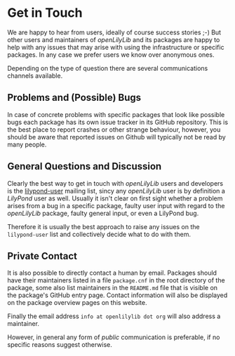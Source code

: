 # Get in Touch

We are happy to hear from users, ideally of course success stories ;-) But other
users and maintainers of *openLilyLib* and its packages are happy to help with
any issues that may arise with using the infrastructure or specific packages. In
any case we prefer users we know over anonymous ones.

Depending on the type of question there are several communications channels
available.

## Problems and (Possible) Bugs

In case of concrete problems with specific packages that look like possible bugs
each package has its own issue tracker in its GitHub repository. This is the
best place to report crashes or other strange behaviour, however, you should be
aware that reported issues on Github will typically not be read by many people.

## General Questions and Discussion

Clearly the best way to get in touch with *openLilyLib* users and developers is
the [lilypond-user](https://lists.gnu.org/mailman/listinfo/lilypond-user)
mailing list, sincy any *openLilyLib* user is by definition a *LilyPond* user as
well. Usually it isn't clear on first sight whether a problem arises from a bug
in a specific package, faulty user input with regard to the *openLilyLib*
package, faulty general input, or even a LilyPond bug.

Therefore it is usually the best approach to raise any issues on the
`lilypond-user` list and collectively decide what to do with them.

## Private Contact

It is also possible to directly contact a human by email. Packages should have
their maintainers listed in a file `package.cnf` in the root directory of the
package, some also list maintainers in the `README.md` file that is visible on
the package's GitHub entry page. Contact information will also be displayed on
the package overview pages on this website.

Finally the email address `info at openlilylib dot org` will also address a
maintainer.

However, in general any form of *public* communication is preferable, if no
specific reasons suggest otherwise.
